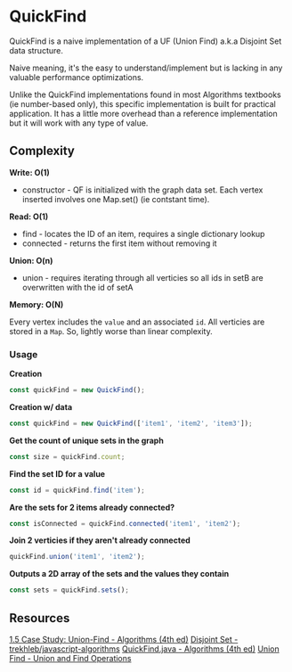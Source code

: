 # QuickFind

QuickFind is a naive implementation of a UF (Union Find) a.k.a Disjoint Set data structure.

Naive meaning, it's the easy to understand/implement but is lacking in any valuable performance optimizations.

Unlike the QuickFind implementations found in most Algorithms textbooks (ie number-based only), this specific implementation is built for practical application. It has a little more overhead than a reference implementation but it will work with any type of value.


## Complexity

**Write: O(1)**

- constructor - QF is initialized with the graph data set. Each vertex inserted involves one Map.set() (ie contstant time).

**Read: O(1)**

- find - locates the ID of an item, requires a single dictionary lookup
- connected - returns the first item without removing it

**Union: O(n)**

- union - requires iterating through all verticies so all ids in setB are overwritten with the id of setA

**Memory: O(N)**

Every vertex includes the `value` and an associated `id`. All verticies are stored in a `Map`. So, lightly worse than linear complexity.

### Usage

**Creation**

```javascript
const quickFind = new QuickFind();
```

**Creation w/ data**

```javascript
const quickFind = new QuickFind(['item1', 'item2', 'item3']);
```

**Get the count of unique sets in the graph**

```javascript
const size = quickFind.count;
```

**Find the set ID for a value**

```javascript
const id = quickFind.find('item');
```

**Are the sets for 2 items already connected?**

```javascript
const isConnected = quickFind.connected('item1', 'item2');
```

**Join 2 verticies if they aren't already connected**

```javascript
quickFind.union('item1', 'item2');
```

**Outputs a 2D array of the sets and the values they contain**

```javascript
const sets = quickFind.sets();
```

## Resources

[1.5 Case Study: Union-Find - Algorithms (4th ed)][]
[Disjoint Set - trekhleb/javascript-algorithms][]
[QuickFind.java - Algorithms (4th ed)][]
[Union Find - Union and Find Operations][]

[1.5 Case Study: Union-Find - Algorithms (4th ed)]: https://algs4.cs.princeton.edu/15uf/
[QuickFind.java - Algorithms (4th ed)]: https://algs4.cs.princeton.edu/15uf/QuickFindUF.java.html
[Disjoint Set - trekhleb/javascript-algorithms]: https://github.com/trekhleb/javascript-algorithms/tree/master/src/data-structures/disjoint-set
[Union Find - Union and Find Operations]: https://www.youtube.com/watch?v=0jNmHPfA_yE
